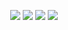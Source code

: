 <p align="center">
    <a href="https://travis-ci.org/dns2316/php-experience"><img src="https://travis-ci.org/dns2316/php-experience.svg?branch=master"></a>
    <a href="https://scrutinizer-ci.com/g/dns2316/php-experience/?branch=master"><img src="https://scrutinizer-ci.com/g/dns2316/php-experience/badges/quality-score.png?b=master"></a>
    <a href="https://github.com/dns2316/php-experience/issues"><img src="https://img.shields.io/github/issues/dns2316/php-experience.svg"></a>
    <a href="https://github.com/kefzce/botclass/blob/master/LICENSE"><img src="https://img.shields.io/badge/license-AGPL-blue.svg"></a></p>
